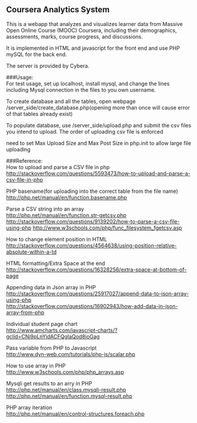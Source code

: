 ## Coursera Analytics System

This is a webapp that analyzes and visualizes learner data from Massive Open Online Course (MOOC) Coursera, including their demographics, assessments, marks, course progress, and discussions.

It is implemented in HTML and javascript for the front end and use PHP mySQL for the back end.

The server is provided by Cybera.


###Usage:   
For test usage, set up localhost, install mysql, and change the lines including Mysql connection in the files to you own username.

To create database and all the tables, open webpage /server_side/create_database.php(opening more than once will cause error of that tables already exist)

To populate database, use /server_side/upload.php and submit the csv files you intend to upload. The order of uploading csv file is enforced 

need to set Max Upload Size and Max Post Size in php.init to allow large file uploading



       
###Reference:    
How to upload and parse a CSV file in php   
http://stackoverflow.com/questions/5593473/how-to-upload-and-parse-a-csv-file-in-php

PHP basename(for uploading into the correct table from the file name)   
http://php.net/manual/en/function.basename.php

Parse a CSV string into an array   
http://php.net/manual/en/function.str-getcsv.php
http://stackoverflow.com/questions/9139202/how-to-parse-a-csv-file-using-php
http://www.w3schools.com/php/func_filesystem_fgetcsv.asp  
   
How to change element position in HTML  
http://stackoverflow.com/questions/4564638/using-position-relative-absolute-within-a-td  

HTML formatting/Extra Space at the end
http://stackoverflow.com/questions/16328256/extra-space-at-bottom-of-page  
  
Appending data in Json array in PHP  
http://stackoverflow.com/questions/25917027/append-data-to-json-array-using-php  
http://stackoverflow.com/questions/16902943/how-add-data-in-json-array-from-php
  
Individual student page chart  
http://www.amcharts.com/javascript-charts/?gclid=CNj9pLnYidACFQgIaQod8ioGag  
  
Pass variable from PHP to Javascript  
http://www.dyn-web.com/tutorials/php-js/scalar.php  
   
How to use array in PHP  
http://www.w3schools.com/php/php_arrays.asp  
   
Mysqli get results to an arry in PHP  
http://php.net/manual/en/class.mysqli-result.php  
http://php.net/manual/en/function.mysql-result.php  

PHP array iteration  
http://php.net/manual/en/control-structures.foreach.php  
